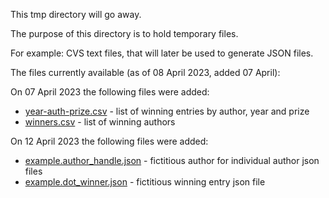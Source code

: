 This tmp directory will go away.

The purpose of this directory is to hold temporary files.

For example: CVS text files, that will later be used to generate JSON files.

The files currently available (as of 08 April 2023, added 07 April):

On 07 April 2023 the following files were added:

- [year-auth-prize.csv](year-auth-prize.csv) - list of winning entries by author, year and prize
- [winners.csv](winners.csv) - list of winning authors

On 12 April 2023 the following files were added:

- [example.author_handle.json](example.author_handle.json) - fictitious author
for individual author json files
- [example.dot_winner.json](example.dot_winner.json) - fictitious winning entry
json file
